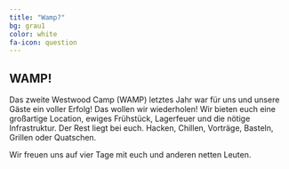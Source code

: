 ```yaml
---
title: "Wamp?"
bg: grau1
color: white
fa-icon: question
---
```


## WAMP!
Das zweite Westwood Camp (WAMP) letztes Jahr war für uns und unsere Gäste ein voller Erfolg! Das wollen wir wiederholen! Wir bieten euch eine großartige Location, ewiges Frühstück, Lagerfeuer und die nötige Infrastruktur. Der Rest liegt bei euch. Hacken, Chillen, Vorträge, Basteln, Grillen oder Quatschen.

Wir freuen uns auf vier Tage mit euch und anderen netten Leuten.
